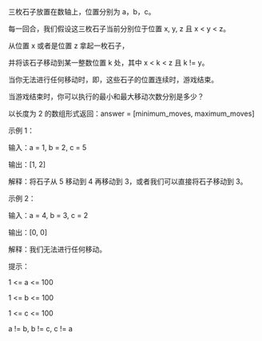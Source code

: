 三枚石子放置在数轴上，位置分别为 a，b，c。

每一回合，我们假设这三枚石子当前分别位于位置 x, y, z 且 x < y < z。

从位置 x 或者是位置 z 拿起一枚石子，

并将该石子移动到某一整数位置 k 处，其中 x < k < z 且 k != y。

当你无法进行任何移动时，即，这些石子的位置连续时，游戏结束。

当游戏结束时，你可以执行的最小和最大移动次数分别是多少？ 

以长度为 2 的数组形式返回：answer = [minimum_moves, maximum_moves]

 

示例 1：

输入：a = 1, b = 2, c = 5

输出：[1, 2]

解释：将石子从 5 移动到 4 再移动到 3，或者我们可以直接将石子移动到 3。

示例 2：

输入：a = 4, b = 3, c = 2

输出：[0, 0]

解释：我们无法进行任何移动。
 

提示：

1 <= a <= 100

1 <= b <= 100

1 <= c <= 100

a != b, b != c, c != a